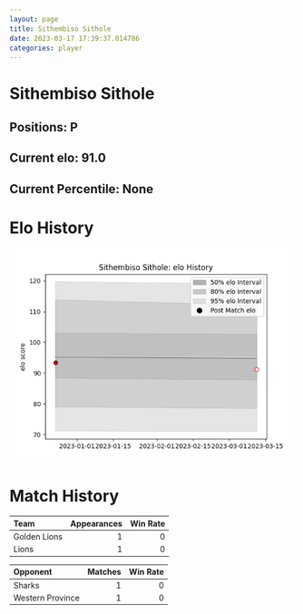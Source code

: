 ```yaml
---  
layout: page  
title: Sithembiso Sithole  
date: 2023-03-17 17:39:37.014786  
categories: player  
---
```

# Sithembiso Sithole

## Positions: P

## Current elo: 91.0

## Current Percentile: None

# Elo History


![elo history](history_SithembisoSithole.png)
# Match History


| Team         |   Appearances |   Win Rate |
|:-------------|--------------:|-----------:|
| Golden Lions |             1 |          0 |
| Lions        |             1 |          0 |

| Opponent         |   Matches |   Win Rate |
|:-----------------|----------:|-----------:|
| Sharks           |         1 |          0 |
| Western Province |         1 |          0 |
